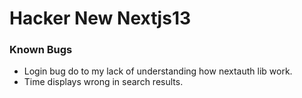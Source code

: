 # Hacker New Nextjs13


### Known Bugs

- Login bug do to my lack of understanding how nextauth lib work.
- Time displays wrong in search results.
